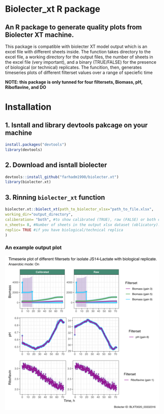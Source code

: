 # Biolecter_xt R package
## An R package to generate quality plots from Biolecter XT machine.
This package is compatible with biolecter XT model output which is an excel file with different  sheets inside. The function takes directory to the excel file, a working directory for the output files, the number of sheets in the excel file (very important), and a binary (TRUE/FALSE) for the presence of biological (or technical) replicates. The funcition, then, generates timeseries plots of different filterset values over a range of 
speciefic time

**NOTE: this package is only tunned for four filtersets, Biomass, pH, Riboflavine, and DO**
# Installation

## 1. Isntall and library devtools pakcage on your machine
```R
install.packages("devtools")
library(devtools)
```

## 2. Download and isntall biolecter
```R
devtools::install_github("farhadm1990/biolecter.xt")
library(biolecter.xt)
```

## 3. Rinning `biolecter_xt` function
```R
biolecter.xt::biolect_xt(path_to_biolector_xlsx="path_to_file.xlsx",
working_dir="output_directory",
caliberation= "both", #to show calibrated (TRUE), raw (FALSE) or both of them "both".
n_sheets= 8, #Number of sheets in the output xlsx dataset (oblicatory).
replic= TRUE #if you have biological/technical replica
)
```

### An example output plot

![fig1](https://github.com/farhadm1990/biolecter.xt/blob/master/output/p_Timeseries_plot_of_calibrated%20and%20raw_data_for_isolate_JS14-Lactate_with_5_filtersets%20(Anaerobic%20mode%20On).%20Replicate_date:Fri%20Apr%2014%2017:56:07%202023.jpeg)

